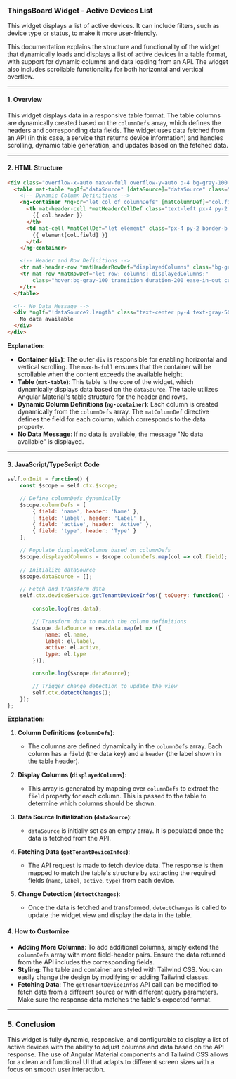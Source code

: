 ### ThingsBoard Widget - Active Devices List

This widget displays a list of active devices. It can include filters, such as device type or status, to make it more user-friendly.

This documentation explains the structure and functionality of the widget that dynamically loads and displays a list of active devices in a table format, with support for dynamic columns and data loading from an API. The widget also includes scrollable functionality for both horizontal and vertical overflow.

---

#### **1. Overview**

This widget displays data in a responsive table format. The table columns are dynamically created based on the `columnDefs` array, which defines the headers and corresponding data fields. The widget uses data fetched from an API (in this case, a service that returns device information) and handles scrolling, dynamic table generation, and updates based on the fetched data.

---

#### **2. HTML Structure**

```html
<div class="overflow-x-auto max-w-full overflow-y-auto p-4 bg-gray-100 rounded-lg shadow-lg max-h-full">
  <table mat-table *ngIf="dataSource" [dataSource]="dataSource" class="min-w-full bg-white rounded-lg shadow-lg">
    <!-- Dynamic Column Definitions -->
    <ng-container *ngFor="let col of columnDefs" [matColumnDef]="col.field">
      <th mat-header-cell *matHeaderCellDef class="text-left px-4 py-2 bg-gray-200 font-semibold text-gray-600 border-b"> 
        {{ col.header }} 
      </th>
      <td mat-cell *matCellDef="let element" class="px-4 py-2 border-b text-gray-700"> 
        {{ element[col.field] }} 
      </td>
    </ng-container>

    <!-- Header and Row Definitions -->
    <tr mat-header-row *matHeaderRowDef="displayedColumns" class="bg-gray-300"></tr>
    <tr mat-row *matRowDef="let row; columns: displayedColumns;" 
        class="hover:bg-gray-100 transition duration-200 ease-in-out cursor-pointer">
    </tr>
  </table>

  <!-- No Data Message -->
  <div *ngIf="!dataSource?.length" class="text-center py-4 text-gray-500">
    No data available
  </div>
</div>
```

**Explanation:**
- **Container (`div`)**: The outer `div` is responsible for enabling horizontal and vertical scrolling. The `max-h-full` ensures that the container will be scrollable when the content exceeds the available height.
- **Table (`mat-table`)**: This table is the core of the widget, which dynamically displays data based on the `dataSource`. The table utilizes Angular Material's table structure for the header and rows.
- **Dynamic Column Definitions (`ng-container`)**: Each column is created dynamically from the `columnDefs` array. The `matColumnDef` directive defines the field for each column, which corresponds to the data property.
- **No Data Message**: If no data is available, the message "No data available" is displayed.

---

#### **3. JavaScript/TypeScript Code**

```javascript
self.onInit = function() {
    const $scope = self.ctx.$scope;

    // Define columnDefs dynamically
    $scope.columnDefs = [
        { field: 'name', header: 'Name' },
        { field: 'label', header: 'Label' },
        { field: 'active', header: 'Active' },
        { field: 'type', header: 'Type' }
    ];

    // Populate displayedColumns based on columnDefs
    $scope.displayedColumns = $scope.columnDefs.map(col => col.field);
    
    // Initialize dataSource
    $scope.dataSource = [];

    // Fetch and transform data
    self.ctx.deviceService.getTenantDeviceInfos({ toQuery: function() { return "?pageSize=500&page=0"; } }).subscribe(res => {
        
        console.log(res.data);

        // Transform data to match the column definitions
        $scope.dataSource = res.data.map(el => ({
            name: el.name,
            label: el.label,
            active: el.active,
            type: el.type
        }));

        console.log($scope.dataSource);

        // Trigger change detection to update the view
        self.ctx.detectChanges();
    });
};
```

**Explanation:**
1. **Column Definitions (`columnDefs`)**: 
   - The columns are defined dynamically in the `columnDefs` array. Each column has a `field` (the data key) and a `header` (the label shown in the table header).
   
2. **Display Columns (`displayedColumns`)**:
   - This array is generated by mapping over `columnDefs` to extract the `field` property for each column. This is passed to the table to determine which columns should be shown.

3. **Data Source Initialization (`dataSource`)**:
   - `dataSource` is initially set as an empty array. It is populated once the data is fetched from the API.

4. **Fetching Data (`getTenantDeviceInfos`)**:
   - The API request is made to fetch device data. The response is then mapped to match the table's structure by extracting the required fields (`name`, `label`, `active`, `type`) from each device.

5. **Change Detection (`detectChanges`)**:
   - Once the data is fetched and transformed, `detectChanges` is called to update the widget view and display the data in the table.



#### **4. How to Customize**

- **Adding More Columns**: To add additional columns, simply extend the `columnDefs` array with more field-header pairs. Ensure the data returned from the API includes the corresponding fields.
- **Styling**: The table and container are styled with Tailwind CSS. You can easily change the design by modifying or adding Tailwind classes.
- **Fetching Data**: The `getTenantDeviceInfos` API call can be modified to fetch data from a different source or with different query parameters. Make sure the response data matches the table's expected format.

---

### **5. Conclusion**

This widget is fully dynamic, responsive, and configurable to display a list of active devices with the ability to adjust columns and data based on the API response. The use of Angular Material components and Tailwind CSS allows for a clean and functional UI that adapts to different screen sizes with a focus on smooth user interaction.